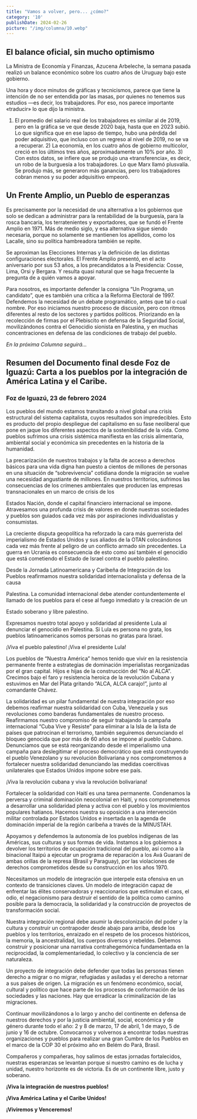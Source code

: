 ```yaml
---
title: "Vamos a volver, pero... ¿cómo?"
category: '10'
publishDate: 2024-02-26
picture: "/img/columna/10.webp"
---
```


## El balance oficial, sin mucho optimismo

La Ministra de Economía y Finanzas, Azucena Arbeleche, la semana pasada realizó un balance económico sobre los cuatro años de Uruguay bajo este gobierno.

Una hora y doce minutos de gráficas y tecnicismos, parece que tiene la intención de no ser entendida por las masas, por quienes no tenemos sus estudios —es decir, los trabajadores. Por eso, nos parece importante «traducir» lo que dijo la ministra.

1) El promedio del salario real de los trabajadores es similar al de 2019, pero en la gráfica se ve que desde 2020 baja, hasta que en 2023 subió. Lo que significa que en ese lapso de tiempo, hubo una pérdida del poder adquisitivo, que incluso con un regreso al nivel de 2019, no se va a recuperar. 2) La economía, en los cuatro años de gobierno multicolor, creció en los últimos tres años, aproximadamente un 10% por año. 3) Con estos datos, se infiere que se produjo una «transferencia», es decir, un robo de la burguesía a los trabajadores. Lo que Marx llamó plusvalía. Se produjo más, se generaron más ganancias, pero los trabajadores cobran menos y su poder adquisitivo empeoró. 


## Un Frente Amplio, un Pueblo de esperanzas

Es precisamente por la necesidad de una alternativa a los gobiernos que solo se dedican a administrar para la rentabilidad de la burguesía, para la rosca bancaria, los terratenientes y exportadores, que se fundó el Frente Amplio en 1971. Más de medio siglo, y esa alternativa sigue siendo necesaria, porque no solamente se mantienen los apellidos, como los Lacalle, sino su política hambreadora también se repite.

Se aproximan las Elecciones Internas y la definición de las distintas configuraciones electorales. El Frente Amplio presentó, en el acto aniversario por sus 53 años, a los precandidatos a la Presidencia: Cosse, Lima, Orsi y Bergara. Y resulta quasi natural que se haga frecuente la pregunta de a quién vamos a apoyar.

Para nosotros, es importante defender la consigna “Un Programa, un candidato”, que es también una crítica a la Reforma Electoral de 1997. Defendemos la necesidad de un debate programático, antes que tal o cual nombre. Por eso iniciamos nuestro proceso de discusión, pero con ritmos diferentes al resto de los sectores y partidos políticos. Priorizando en la recolección de firmas por el Plebiscito en defensa de la Seguridad Social, movilizándonos contra el Genocidio sionista en Palestina, y en muchas concentraciones en defensa de las condiciones de trabajo del pueblo.

_En la próxima Columna seguirá…_


## Resumen del Documento final desde Foz de Iguazú: Carta a los pueblos por la integración de América Latina y el Caribe.


### Foz de Iguazú, 23 de febrero 2024

Los pueblos del mundo estamos transitando a nivel global una crisis estructural del sistema capitalista, cuyos resultados son impredecibles. Esto es producto del propio despliegue del capitalismo en su fase neoliberal que pone en jaque los diferentes aspectos de la sostenibilidad de la vida. Como pueblos sufrimos una crisis sistémica manifiesta en las crisis alimentaria, ambiental social y económica sin precedentes en la historia de la humanidad.

La precarización de nuestros trabajos y la falta de acceso a derechos básicos para una vida digna han puesto a cientos de millones de personas en una situación de “sobrevivencia” cotidiana donde la migración se vuelve una necesidad angustiante de millones. En nuestros territorios, sufrimos las consecuencias de los crímenes ambientales que producen las empresas transnacionales en un marco de crisis de los

Estados Nación, donde el capital financiero internacional se impone. Atravesamos una profunda crisis de valores en donde nuestras sociedades y pueblos son guiados cada vez más por aspiraciones individualistas y consumistas.

La creciente disputa geopolítica ha reforzado la cara más guerrerista del imperialismo de Estados Unidos y sus aliados de la OTAN colocándonos cada vez más frente al peligro de un conflicto armado sin precedentes. La guerra en Ucrania es consecuencia de esto como así también el genocidio que está cometiendo el Estado de Israel contra el pueblo palestino.

Desde la Jornada Latinoamericana y Caribeña de Integración de los Pueblos reafirmamos nuestra solidaridad internacionalista y defensa de la causa

Palestina. La comunidad internacional debe atender contundentemente el llamado de los pueblos para el cese al fuego inmediato y la creación de un

Estado soberano y libre palestino.

Expresamos nuestro total apoyo y solidaridad al presidente Lula al denunciar el genocidio en Palestina. Si Lula es persona no grata, los pueblos latinoamericanos somos personas no gratas para Israel.

¡Viva el pueblo palestino! ¡Viva el presidente Lula!

Los pueblos de “Nuestra América” hemos tenido que vivir en la resistencia permanente frente a estrategias de dominación imperialistas reorganizadas por el gran capital. Hijos e hijas de la construcción del “No al ALCA”. Crecimos bajo el faro y resistencia heroica de la revolución Cubana y estuvimos en Mar del Plata gritando “ALCA, ALCA carajo!”, junto al comandante Chávez.

La solidaridad es un pilar fundamental de nuestra integración por eso debemos reafirmar nuestra solidaridad con Cuba, Venezuela y sus revoluciones como banderas fundamentales de nuestro proceso. Reafirmamos nuestro compromiso de seguir trabajando la campaña internacional “Cuba Vive y Resiste” para eliminar a la Isla de la lista de países que patrocinan el terrorismo, también seguiremos denunciando el bloqueo genocida que por más de 60 años se impone al pueblo Cubano. Denunciamos que se está reorganizando desde el imperialismo una campaña para deslegitimar el proceso democrático que está construyendo el pueblo Venezolano y su revolución Bolivariana y nos comprometemos a fortalecer nuestra solidaridad denunciando las medidas coercitivas unilaterales que Estados Unidos impone sobre ese país.

¡Viva la revolución cubana y viva la revolución bolivariana!

Fortalecer la solidaridad con Haití es una tarea permanente. Condenamos la perversa y criminal dominación neocolonial en Haití, y nos comprometemos a desarrollar una solidaridad plena y activa con el pueblo y los movimientos populares hatianos. Hacemos nuestra su oposición a una intervención militar controlada por Estados Unidos e insertada en la agenda de dominación imperial de la región caribeña a través de la MINUSTAH. 

Apoyamos y defendemos la autonomía de los pueblos indígenas de las Américas, sus culturas y sus formas de vida. Instamos a los gobiernos a devolver los territorios de ocupación tradicional del pueblo, así como a la binacional Itaipú a ejecutar un programa de reparación a los Avá Guaraní de ambas orillas de la represa (Brasil y Paraguay), por las violaciones de derechos comprometidos desde su construcción en los años 1970.

Necesitamos un modelo de integración que interpele esta ofensiva en un contexto de transiciones claves. Un modelo de integración capaz de enfrentar las élites conservadoras y reaccionarios que estimulan el caos, el odio, el negacionismo para destruir el sentido de la política como camino posible para la democracia, la solidaridad y la construcción de proyectos de transformación social.

Nuestra integración regional debe asumir la descolonización del poder y la cultura y construir un contrapoder desde abajo para arriba, desde los pueblos y los territorios, enraizado en el respeto de los procesos históricos, la memoria, la ancestralidad, los cuerpos diversos y rebeldes. Debemos construir y posicionar una narrativa contrahegemónica fundamentada en la reciprocidad, la complementariedad, lo colectivo y la conciencia de ser naturaleza.

Un proyecto de integración debe defender que todas las personas tienen derecho a migrar o no migrar, refugiadas y asiladas  y el derecho a retornar a sus países de origen. La migración es un fenómeno económico, social, cultural y político que hace parte de los procesos de conformación de las sociedades y las naciones. Hay que erradicar la criminalización de las migraciones. 

Continuar movilizándonos a lo largo y ancho del continente en defensa de nuestros derechos y por la justicia ambiental, social, económica y de género durante todo el año: 2 y 8 de marzo, 17 de abril, 1 de mayo, 5 de junio y 16 de octubre. Convocarnos y volvernos a encontrar todas nuestras organizaciones y pueblos para realizar una gran Cumbre de los Pueblos en el marco de la COP 30 el próximo año en Belém do Pará, Brasil.

Compañeros y compañeras, hoy salimos de estas jornadas fortalecidos, nuestras esperanzas se levantan porque si nuestro camino es de lucha y unidad, nuestro horizonte es de victoria. Es de un continente libre, justo y soberano.

**¡Viva la integración de nuestros pueblos!**

**¡Viva América Latina y el Caribe Unidos!**

**¡Viviremos y Venceremos!**